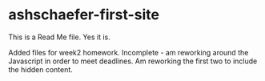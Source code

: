ashschaefer-first-site
======================
This is a Read Me file. 
Yes it is.

Added files for week2 homework.
Incomplete - am reworking around the Javascript in order
to meet deadlines. 
Am reworking the first two to include the hidden content.
